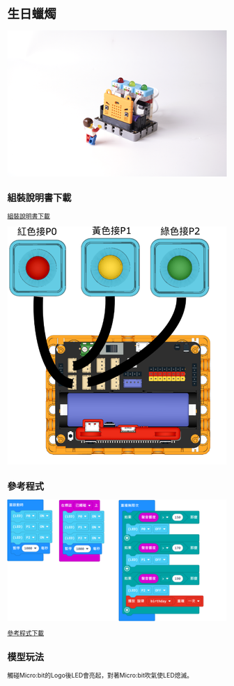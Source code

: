 # 生日蠟燭

![](../images/candle.png)

## 組裝說明書下載

[組裝說明書下載](https://drive.google.com/drive/folders/1wg_edUZFrqyUONA0FJ6vFBkGArRsfnf4?usp=sharing)

![](../images/candle_wire.png)

## 參考程式

![](../images/candle_code.png)

[參考程式下載](https://makecode.microbit.org/_FEcRtAXx0AWi)

## 模型玩法

觸碰Micro:bit的Logo後LED會亮起，對著Micro:bit吹氣使LED熄滅。
